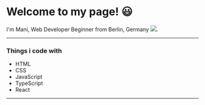 # Welcome to my page! :smiley:


I'm Mani, Web Developer Beginner from Berlin, Germany <img src="https://raw.githubusercontent.com/stevenrskelton/flag-icon/master/png/16/country-4x3/de.png">.

---

### Things i code with

- HTML
- CSS
- JavaScript
- TypeScript
- React

---

